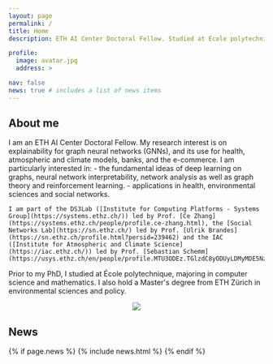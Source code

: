 ```yaml
---
layout: page
permalink: /
title: Home
description: ETH AI Center Doctoral Fellow. Studied at École polytechnique and ETH Zürich.

profile:
  image: avatar.jpg
  address: >

nav: false
news: true # includes a list of news items
---
```


## About me

<div class="row">
  <div class="col-md-8" markdown="1"> 
    I am an ETH AI Center Doctoral Fellow. 
    My research interest is on explainability for graph neural networks (GNNs), and its use for health, atmospheric and climate models, banks, and the e-commerce. 
    I am particularly interested in:
    - the fundamental ideas of deep learning on graphs, neural network interpretability, network analysis as well as graph theory and reinforcement learning. 
    - applications in health, environmental sciences and social networks. 
    
    I am part of the DS3Lab ([Institute for Computing Platforms - Systems Group](https://systems.ethz.ch/)) led by Prof. [Ce Zhang](https://systems.ethz.ch/people/profile.ce-zhang.html), the [Social Networks Lab](https://sn.ethz.ch/) led by Prof. [Ulrik Brandes](https://sn.ethz.ch/profile.html?persid=239462) and the IAC ([Institute for Atmospheric and Climate Science](https://iac.ethz.ch/)) led by Prof. [Sebastian Schemm](https://usys.ethz.ch/en/people/profile.MTU3ODEz.TGlzdC8yODUyLDMyMDE5NzIyMg==.html).

Prior to my PhD, I studied at École polytechnique, majoring in computer science and mathematics. I also hold a Master's degree from ETH Zürich in environmental sciences and policy.

  </div>
  <div class="col-md-4 m-auto" style="text-align: center">
    <img class="img-responsive rounded-circle profile" src="assets/img/{{page.profile.image}}">
  </div>
</div>

## News

{% if page.news %}
{% include news.html %}
{% endif %}
